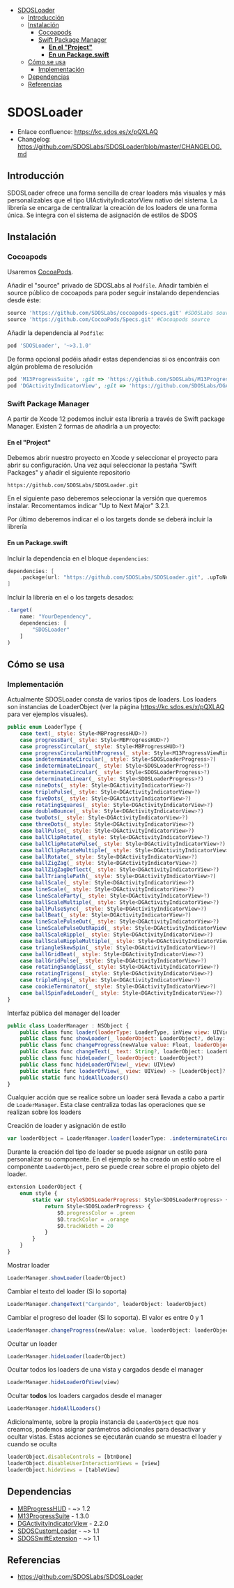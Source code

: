 - [SDOSLoader](#sdosloader)
  - [Introducción](#introducción)
  - [Instalación](#instalación)
    - [Cocoapods](#cocoapods)
    - [Swift Package Manager](#swift-package-manager)
      - [**En el "Project"**](#en-el-project)
      - [**En un Package.swift**](#en-un-packageswift)
  - [Cómo se usa](#cómo-se-usa)
    - [Implementación](#implementación)
  - [Dependencias](#dependencias)
  - [Referencias](#referencias)

# SDOSLoader

- Enlace confluence: https://kc.sdos.es/x/pQXLAQ
- Changelog: https://github.com/SDOSLabs/SDOSLoader/blob/master/CHANGELOG.md

## Introducción

SDOSLoader ofrece una forma sencilla de crear loaders más visuales y más personalizables que el tipo UIActivityIndicatorView nativo del sistema. La librería se encarga de centralizar la creación de los loaders de una forma única. Se integra con el sistema de asignación de estilos de SDOS

## Instalación

### Cocoapods

Usaremos [CocoaPods](https://cocoapods.org). 

Añadir el "source" privado de SDOSLabs al `Podfile`. Añadir también el source público de cocoapods para poder seguir instalando dependencias desde éste:
```ruby
source 'https://github.com/SDOSLabs/cocoapods-specs.git' #SDOSLabs source
source 'https://github.com/CocoaPods/Specs.git' #Cocoapods source
```

Añadir la dependencia al `Podfile`:
```ruby
pod 'SDOSLoader', '~>3.1.0'
```

De forma opcional podéis añadir estas dependencias si os encontráis con algún problema de resolución
```ruby
pod 'M13ProgressSuite', :git => 'https://github.com/SDOSLabs/M13ProgressSuite.git', :tag => '1.3.1'
pod 'DGActivityIndicatorView', :git => 'https://github.com/SDOSLabs/DGActivityIndicatorView.git', :tag => '2.2.1'
```

### Swift Package Manager

A partir de Xcode 12 podemos incluir esta librería a través de Swift package Manager. Existen 2 formas de añadirla a un proyecto:

#### **En el "Project"**

Debemos abrir nuestro proyecto en Xcode y seleccionar el proyecto para abrir su configuración. Una vez aquí seleccionar la pestaña "Swift Packages" y añadir el siguiente repositorio

```
https://github.com/SDOSLabs/SDOSLoader.git
```

En el siguiente paso deberemos seleccionar la versión que queremos instalar. Recomentamos indicar "Up to Next Major" 3.2.1.

Por último deberemos indicar el o los targets donde se deberá incluir la librería

#### **En un Package.swift**

Incluir la dependencia en el bloque `dependencies`:

``` swift
dependencies: [
    .package(url: "https://github.com/SDOSLabs/SDOSLoader.git", .upToNextMajor(from: "3.2.1"))
]
```

Incluir la librería en el o los targets desados:

```js
.target(
    name: "YourDependency",
    dependencies: [
        "SDOSLoader"
    ]
)
```

## Cómo se usa

### Implementación

Actualmente SDOSLoader consta de varios tipos de loaders. Los loaders son instancias de LoaderObject (ver la página https://kc.sdos.es/x/pQXLAQ para ver ejemplos visuales).
```js
public enum LoaderType {
    case text(_ style: Style<MBProgressHUD>?)
    case progressBar(_ style: Style<MBProgressHUD>?)
    case progressCircular(_ style: Style<MBProgressHUD>?)
    case progressCircularWithProgress(_ style: Style<M13ProgressViewRing>?)
    case indeterminateCircular(_ style: Style<SDOSLoaderProgress>?)
    case indeterminateLinear(_ style: Style<SDOSLoaderProgress>?)
    case determinateCircular(_ style: Style<SDOSLoaderProgress>?)
    case determinateLinear(_ style: Style<SDOSLoaderProgress>?)
    case nineDots(_ style: Style<DGActivityIndicatorView>?)
    case triplePulse(_ style: Style<DGActivityIndicatorView>?)
    case fiveDots(_ style: Style<DGActivityIndicatorView>?)
    case rotatingSquares(_ style: Style<DGActivityIndicatorView>?)
    case doubleBounce(_ style: Style<DGActivityIndicatorView>?)
    case twoDots(_ style: Style<DGActivityIndicatorView>?)
    case threeDots(_ style: Style<DGActivityIndicatorView>?)
    case ballPulse(_ style: Style<DGActivityIndicatorView>?)
    case ballClipRotate(_ style: Style<DGActivityIndicatorView>?)
    case ballClipRotatePulse(_ style: Style<DGActivityIndicatorView>?)
    case ballClipRotateMultiple(_ style: Style<DGActivityIndicatorView>?)
    case ballRotate(_ style: Style<DGActivityIndicatorView>?)
    case ballZigZag(_ style: Style<DGActivityIndicatorView>?)
    case ballZigZagDeflect(_ style: Style<DGActivityIndicatorView>?)
    case ballTrianglePath(_ style: Style<DGActivityIndicatorView>?)
    case ballScale(_ style: Style<DGActivityIndicatorView>?)
    case lineScale(_ style: Style<DGActivityIndicatorView>?)
    case lineScaleParty(_ style: Style<DGActivityIndicatorView>?)
    case ballScaleMultiple(_ style: Style<DGActivityIndicatorView>?)
    case ballPulseSync(_ style: Style<DGActivityIndicatorView>?)
    case ballBeat(_ style: Style<DGActivityIndicatorView>?)
    case lineScalePulseOut(_ style: Style<DGActivityIndicatorView>?)
    case lineScalePulseOutRapid(_ style: Style<DGActivityIndicatorView>?)
    case ballScaleRipple(_ style: Style<DGActivityIndicatorView>?)
    case ballScaleRippleMultiple(_ style: Style<DGActivityIndicatorView>?)
    case triangleSkewSpin(_ style: Style<DGActivityIndicatorView>?)
    case ballGridBeat(_ style: Style<DGActivityIndicatorView>?)
    case ballGridPulse(_ style: Style<DGActivityIndicatorView>?)
    case rotatingSandglass(_ style: Style<DGActivityIndicatorView>?)
    case rotatingTrigons(_ style: Style<DGActivityIndicatorView>?)
    case tripleRings(_ style: Style<DGActivityIndicatorView>?)
    case cookieTerminator(_ style: Style<DGActivityIndicatorView>?)
    case ballSpinFadeLoader(_ style: Style<DGActivityIndicatorView>?)
}
```

Interfaz pública del manager del loader
```js
public class LoaderManager : NSObject {
    public class func loader(loaderType: LoaderType, inView view: UIView, size: CGSize?) -> LoaderObject
    public class func showLoader(_ loaderObject: LoaderObject?, delay: TimeInterval = 0)
    public class func changeProgress(newValue value: Float, loaderObject: LoaderObject?)
    public class func changeText(_ text: String?, loaderObject: LoaderObject?)
    public class func hideLoader(_ loaderObject: LoaderObject?)
    public class func hideLoaderOfView(_ view: UIView)
    public static func loaderOfView(_ view: UIView) -> [LoaderObject]?
    public static func hideAllLoaders()
}
```

Cualquier acción que se realice sobre un loader será llevada a cabo a partir de `LoaderManager`. Esta clase centraliza todas las operaciones que se realizan sobre los loaders

Creación de loader y asignación de estilo
```js
var loaderObject = LoaderManager.loader(loaderType: .indeterminateCircular(LoaderObject.style.styleSDOSLoaderProgress), size: size, inView: view)
```

Durante la creación del tipo de loader se puede asignar un estilo para personalizar su componente. En el ejemplo se ha creado un estilo sobre el componente `LoaderObject`, pero se puede crear sobre el propio objeto del loader.
```js
extension LoaderObject {
    enum style {
        static var styleSDOSLoaderProgress: Style<SDOSLoaderProgress> {
            return Style<SDOSLoaderProgress> {
                $0.progressColor = .green
                $0.trackColor = .orange
                $0.trackWidth = 20
            }
        }
    }
}
```

Mostrar loader
```js
LoaderManager.showLoader(loaderObject)
```

Cambiar el texto del loader (Si lo soporta)
```js
LoaderManager.changeText("Cargando", loaderObject: loaderObject)
```

Cambiar el progreso del loader (Si lo soporta). El valor es entre 0 y 1
```js
LoaderManager.changeProgress(newValue: value, loaderObject: loaderObject)
```

Ocultar un loader
```js
LoaderManager.hideLoader(loaderObject)
```

Ocultar todos los loaders de una vista y cargados desde el manager
```js
LoaderManager.hideLoaderOfView(view)
```

Ocultar **todos** los loaders cargados desde el manager
```js
LoaderManager.hideAllLoaders()
```

Adicionalmente, sobre la propia instancia de `LoaderObject` que nos creamos, podemos asignar parámetros adicionales para desactivar y ocultar vistas. Estas acciones se ejecutarán cuando se muestra el loader y cuando se oculta
```js
loaderObject.disableControls = [btnDone]
loaderObject.disableUserInteractionViews = [view]
loaderObject.hideViews = [tableView]
```

## Dependencias
* [MBProgressHUD](https://github.com/jdg/MBProgressHUD) - ~> 1.2
* [M13ProgressSuite](https://github.com/SDOSLabs/M13ProgressSuite.git) - 1.3.0
* [DGActivityIndicatorView](https://github.com/SDOSLabs/DGActivityIndicatorView.git) - 2.2.0
* [SDOSCustomLoader](https://github.com/SDOSLabs/SDOSCustomLoader) - ~> 1.1
* [SDOSSwiftExtension](https://github.com/SDOSLabs/SDOSSwiftExtension) - ~> 1.1

## Referencias
* https://github.com/SDOSLabs/SDOSLoader
